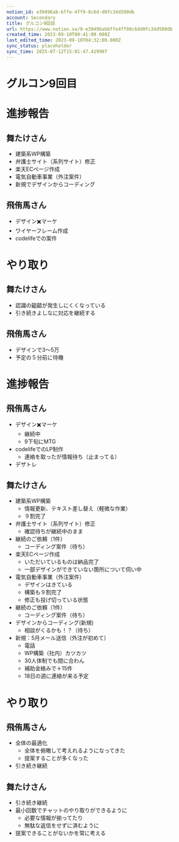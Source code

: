 ```yaml
---
notion_id: e39496ab-bffe-4ff9-8c6d-d0fc34d500db
account: Secondary
title: グルコン9回目 
url: https://www.notion.so/9-e39496abbffe4ff98c6dd0fc34d500db
created_time: 2023-09-10T00:41:00.000Z
last_edited_time: 2023-09-10T04:32:00.000Z
sync_status: placeholder
sync_time: 2025-07-12T15:01:47.419907
---
```

# グルコン9回目

# 進捗報告
  ## 舞たけさん
  - 建築系WP構築
  - 弁護士サイト（系列サイト）修正
  - 楽天ECページ作成
  - 電気自動車事業（外注案件）
  - 新規でデザインからコーディング
  ## 飛侑馬さん
  - デザイン✖️マーケ
  - ワイヤーフレーム作成
  - codelifeでの案件
# やり取り
  ## 舞たけさん
  - 認識の齟齬が発生しにくくなっている
  - 引き続きよしなに対応を継続する
  ## 飛侑馬さん
  - デザインで3〜5万
  - 予定の５分前に待機
# 進捗報告
## 飛侑馬さん
- デザイン✖️マーケ
  - 継続中
  - 9下旬にMTG
- codelifeでのLP制作
  - 連絡を取ったが情報待ち（止まってる）
- デザトレ
## 舞たけさん
- 建築系WP構築
  - 情報更新、テキスト差し替え（軽微な作業）
  - ９割完了
- 弁護士サイト（系列サイト）修正
  - 確認待ちが継続中のまま
- 継続のご依頼（1件）
  - コーディング案件（待ち）
- 楽天ECページ作成
  - いただいているものは納品完了
  - 一部デザインができていない箇所について伺い中
- 電気自動車事業（外注案件）
  - デザインはきている
  - 構築も９割完了
  - 修正も投げ切っている状態
- 継続のご依頼（1件）
  - コーディング案件（待ち）
- デザインからコーディング(新規)
  - 相談がくるかも！？（待ち）
- 新規：5月メール送信（外注が初めて）
  - 電話
  - WP構築（社内）カツカツ
  - 30人体制でも間に合わん
  - 補助金絡みで＋15件
  - 18日の週に連絡が来る予定
# やり取り
## 飛侑馬さん
- 全体の最適化
  - 全体を俯瞰して考えれるようになってきた
  - 提案することが多くなった
- 引き続き継続
## 舞たけさん
- 引き続き継続
- 最小回数でチャットのやり取りができるように
  - 必要な情報が揃ってたり
  - 無駄な返信をせずに済むように
- 提案できることがないかを常に考える